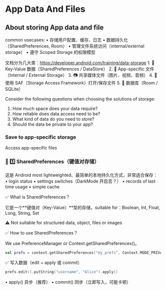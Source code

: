# App Data And Files 
## About storing App data and file
common usecases:
	• 存储用户配置、缓存、日志
	• 数据持久化（SharedPreferences, Room）
	• 管理文件系统访问（internal/external storage）
	• 遵守 Scoped Storage 的权限模型

 文档分为几大类：https://developer.android.com/training/data-storage 
	1. 🔹 Key-Value 数据（SharedPreferences / DataStore）
	2. 📁 App-specific 文件（Internal / External Storage）
	3. 📷 共享媒体文件（图片、视频、音频）
	4. 📄 使用 SAF（Storage Access Framework）打开/保存文件
	5. 🧾 数据库（Room / SQLite）

Consider the following questions when choosing the solutions of storage:
1. How much space does your data require?
2. How reliable does data access need to be?
3. What kind of data do you need to store?
4. Should the data be private to your app?

### Save to app-specific storage
Access app-specific files 


### 🔹 1️⃣ SharedPreferences（键值对存储）
这是 Android most lightweighted、最简单的本地持久化方式，非常适合保存：
	•	login status
	•	settings switches（DarkMode 开启否？）
	•	records of last time usage
	•	simple cache

 ✅ What is SharedPreferences？

它是一个**键值对（Key-Value）**型的存储，suitable for：Boolean, Int, Float, Long, String, Set<String>

⚠️ Not suitable for structured data, object, files or images

✅ How to use SharedPreferences？

We use PreferenceManager or Context.getSharedPreferences()。

```kotlin
val prefs = context.getSharedPreferences("my_prefs", Context.MODE_PRIVATE)
```
✅ 写入数据（edit + apply 或 commit）
```kotlin
prefs.edit().putString("username", "Alice").apply()
```
• apply() 异步（推荐）
• commit() 同步（立即写入，可能卡顿）
